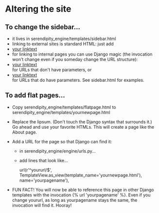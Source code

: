 # Altering the site

## To change the sidebar...
* it lives in serendipity_engine/templates/sidebar.html
* linking to external sites is standard HTML: just add <li>
  <a href="your link">your linktext</a></li>
* for linking to internal pages you can use Django magic (the invocation
  won't change even if you someday change the URL structure):
  <li><a href="{% url 'namespace:name' %}">your linktext</a></li> for
  URLs that don't have parameters, or <li>
  <a href="{% url 'namespace:name' arg1 %}">your linktext</a>
  </li> for URLs that do have parameters.  See sidebar.html for examples.
  
## To add flat pages...
* Copy serendipity_engine/templates/flatpage.html to 
  serendipity_engine/templates/yournewpage.html
* Replace the lipsum. (Don't touch the Django syntax that surrounds it.)
  Go ahead and use your favorite HTMLs.  This will create a page like the
  About page.
* Add a URL for the page so that Django can find it:
    * in serendipity_engine/engine/urls.py...
    * add lines that look like...
    
      url(r'^yoururl/$',
        TemplateView.as_view(template_name='yournewpage.html'),
        name='yourpagename'),
      
* FUN FACT! You will now be able to reference this page in other Django
  templates with the invocation {% url 'yourpagename' %}.  Even if you
  change yoururl, as long as yourpagename stays the same, the invocation
  will find it.  Hooray!